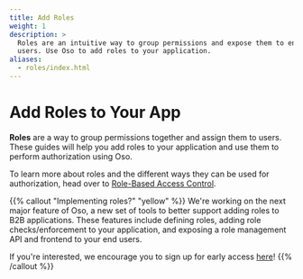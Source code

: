 ```yaml
---
title: Add Roles
weight: 1
description: >
  Roles are an intuitive way to group permissions and expose them to end
  users. Use Oso to add roles to your application.
aliases:
  - roles/index.html
---
```


# Add Roles to Your App

<!-- TODO: Review me  -->

**Roles** are a way to group permissions together and assign them to users.
These guides will help you add roles to your application and use them to perform authorization using Oso.

To learn more about roles and the different ways they can be used for authorization, head over to [Role-Based Access
Control](learn/roles).

{{% callout "Implementing roles?" "yellow" %}}
We're working on the next major feature of Oso, a new set of tools to better support adding roles to B2B applications.
These features include defining roles, adding role checks/enforcement to your application, and exposing a
role management API and frontend to your end users.

If you're interested, we encourage you to sign up for early access [here](https://osohq.typeform.com/to/w8xgMHbw)!
{{% /callout %}}

<!-- A well-designed role system has roles that map to an intuitive concept of what
a user should be able to do in the application. -->

<!-- -- Insert image along this lines of
[this](https://slides.com/samscott/access-python#/13/0/0) --  -->

<!-- For example, as the "Owner" of a document in Google Drive, I can invite someone
as a "Viewer", "Commenter", or "Editor". As a user of the application, it is
clear from each of these names what I can expect to be able to do. There are
still some cases that might not be obvious (can viewers invite others to
view?), but for the primary use cases the roles correspond cleanly to
permissions. -->

<!-- A small number of roles goes a long way: I can also assign a user to a role for
an entire folder. Now they will _inherit_ this role for all files and
subfolders. -->

<!-- Keep reading to learn more about roles or head over to [Role-Based Access
Control](learn/roles) to learn about how roles work in Oso and about RBAC
design patterns. -->
